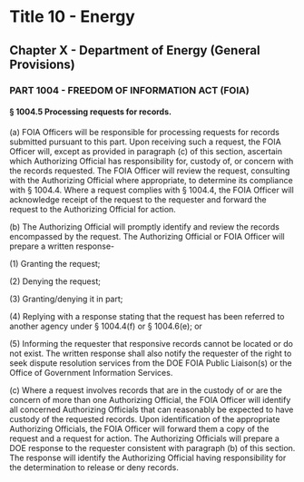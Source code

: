 
# Title 10 - Energy
## Chapter X - Department of Energy (General Provisions)
### PART 1004 - FREEDOM OF INFORMATION ACT (FOIA)
#### § 1004.5 Processing requests for records.

(a) FOIA Officers will be responsible for processing requests for records submitted pursuant to this part. Upon receiving such a request, the FOIA Officer will, except as provided in paragraph (c) of this section, ascertain which Authorizing Official has responsibility for, custody of, or concern with the records requested. The FOIA Officer will review the request, consulting with the Authorizing Official where appropriate, to determine its compliance with § 1004.4. Where a request complies with § 1004.4, the FOIA Officer will acknowledge receipt of the request to the requester and forward the request to the Authorizing Official for action.

(b) The Authorizing Official will promptly identify and review the records encompassed by the request. The Authorizing Official or FOIA Officer will prepare a written response-

(1) Granting the request;

(2) Denying the request;

(3) Granting/denying it in part;

(4) Replying with a response stating that the request has been referred to another agency under § 1004.4(f) or § 1004.6(e); or

(5) Informing the requester that responsive records cannot be located or do not exist. The written response shall also notify the requester of the right to seek dispute resolution services from the DOE FOIA Public Liaison(s) or the Office of Government Information Services.

(c) Where a request involves records that are in the custody of or are the concern of more than one Authorizing Official, the FOIA Officer will identify all concerned Authorizing Officials that can reasonably be expected to have custody of the requested records. Upon identification of the appropriate Authorizing Officials, the FOIA Officer will forward them a copy of the request and a request for action. The Authorizing Officials will prepare a DOE response to the requester consistent with paragraph (b) of this section. The response will identify the Authorizing Official having responsibility for the determination to release or deny records.
